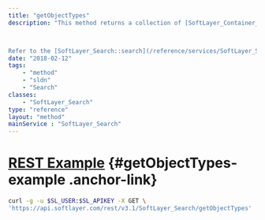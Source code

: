 ```yaml
---
title: "getObjectTypes"
description: "This method returns a collection of [SoftLayer_Container_Search_ObjectType](/reference/datatypes/SoftLayer_Container_Search_ObjectType) containers that specify which indexed object types and properties are exposed for the current user.  These object types can be used to discover searchable data and to create or validate object index search strings. 



Refer to the [SoftLayer_Search::search](/reference/services/SoftLayer_Search/search) and [SoftLayer_Search::advancedSearch](/reference/services/SoftLayer_Search/advancedSearch) methods for information on using object types and properties in search strings. "
date: "2018-02-12"
tags:
    - "method"
    - "sldn"
    - "Search"
classes:
    - "SoftLayer_Search"
type: "reference"
layout: "method"
mainService : "SoftLayer_Search"
---
```


# [REST Example](#getObjectTypes-example) <a href="/article/rest/"><i class="fas fa-question"></i></a> {#getObjectTypes-example .anchor-link} 
```bash
curl -g -u $SL_USER:$SL_APIKEY -X GET \
'https://api.softlayer.com/rest/v3.1/SoftLayer_Search/getObjectTypes'
```
